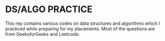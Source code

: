 # DS/ALGO PRACTICE
This rep contains various codes on data structures and algorithms which I practiced while preparing for my placements.
Most of the questions are from GeeksforGeeks and Leetcode.
